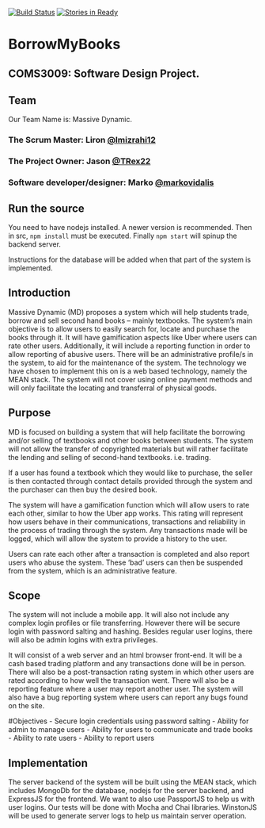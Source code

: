 [![Build Status](https://travis-ci.org/TRex22/BorrowMyBooks.svg)](https://travis-ci.org/TRex22/BorrowMyBooks) [![Stories in Ready](https://badge.waffle.io/lmizrahi12/BorrowMyBooks.png?label=ready&title=Ready)](https://waffle.io/lmizrahi12/BorrowMyBooks)
# BorrowMyBooks
## COMS3009: Software Design Project.

## Team
Our Team Name is: Massive Dynamic.

### The Scrum Master: Liron __[@lmizrahi12](https://github.com/lmizrahi12)__
### The Project Owner: Jason __[@TRex22](https://github.com/TRex22)__
### Software developer/designer: Marko __[@markovidalis](https://github.com/markovidalis)__

## Run the source
You need to have nodejs installed. A newer version is recommended. 
Then in src, `npm install` must be executed.
Finally `npm start` will spinup the backend server.

Instructions for the database will be added when that part of the system is implemented. 

## Introduction
Massive Dynamic (MD) proposes a system which will help students trade, borrow and sell second hand books – mainly textbooks. The system’s main objective is to allow users to easily search for, locate and purchase the books through it. It will have gamification aspects like Uber where users can rate other users. Additionally, it will include a reporting function in order to allow reporting of abusive users. There will be an administrative profile/s in the system, to aid for the maintenance of the system. The technology we have chosen to implement this on is a web based technology, namely the MEAN stack. The system will not cover using online payment methods and will only facilitate the locating and transferral of physical goods.

## Purpose
MD is focused on building a system that will help facilitate the borrowing and/or selling of textbooks and other books between students. The system will not allow the transfer of copyrighted materials but will rather facilitate the lending and selling of second-hand textbooks. i.e. trading.

If a user has found a textbook which they would like to purchase, the seller is then contacted through contact details provided through the system and the purchaser can then buy the desired book.

The system will have a gamification function which will allow users to rate each other, similar to how the Uber app works. This rating will represent how users behave in their communications, transactions and reliability in the process of trading through the system. Any transactions made will be logged, which will allow the system to provide a history to the user.

Users can rate each other after a transaction is completed and also report users who abuse the system. These ‘bad’ users can then be suspended from the system, which is an administrative feature.

## Scope
The system will not include a mobile app. It will also not include any complex login profiles or file transferring. However there will be secure login with password salting and hashing. Besides regular user logins, there will also be admin logins with extra privileges.

It will consist of a web server and an html browser front-end. It will be a cash based trading platform and any transactions done will be in person. There will also be a post-transaction rating system in which other users are rated according to how well the transaction went. There will also be a reporting feature where a user may report another user. The system will also have a bug reporting system where users can report any bugs found on the site.

#Objectives
	- Secure login credentials using password salting
	- Ability for admin to manage users
	- Ability for users to communicate and trade books
	- Ability to rate users
	- Ability to report users

## Implementation
The server backend of the system will be built using the MEAN stack, which includes MongoDb for the database, nodejs for the server backend, and ExpressJS for the frontend. We want to also use PassportJS to help us with user logins. Our tests will be done with Mocha and Chai libraries. WinstonJS will be used to generate server logs to help us maintain server operation.